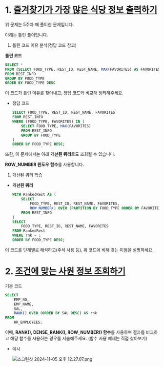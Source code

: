 # 1. [즐겨찾기가 가장 많은 식당 정보 출력하기](https://school.programmers.co.kr/learn/courses/30/lessons/131123)

위 문제는 5주차 때 풀이한 문제입니다.

아래는 틀린 풀이입니다.

1. 틀린 코드 이유 분석(정답 코드 참고)

**틀린 코드**

```sql
SELECT *
FROM (SELECT FOOD_TYPE, REST_ID, REST_NAME, MAX(FAVORITES) AS FAVORITES
FROM REST_INFO
GROUP BY FOOD_TYPE
ORDER BY FOOD_TYPE DESC
```

이 코드가 틀린 이유를 찾아내고, 정답 코드와 비교해 정리해주세요.

- 정답 코드

    ```sql
    SELECT FOOD_TYPE, REST_ID, REST_NAME, FAVORITES
    FROM REST_INFO
    WHERE (FOOD_TYPE, FAVORITES) IN (
        SELECT FOOD_TYPE, MAX(FAVORITES)
        FROM REST_INFO
        GROUP BY FOOD_TYPE
    )
    ORDER BY FOOD_TYPE DESC;
    ```


또한, 이 문제에서는 아래 **개선된 쿼리**로도 조회될 수 있습니다.

**ROW_NUMBER 윈도우 함수**를 사용합니다.

1. 개선된 쿼리 학습
- **개선된 쿼리**

    ```sql
    WITH RankedRest AS (
        SELECT
            FOOD_TYPE, REST_ID, REST_NAME, FAVORITES,
            ROW_NUMBER() OVER (PARTITION BY FOOD_TYPE ORDER BY FAVORITES DESC, REST_ID) AS rnk
        FROM REST_INFO
    )
    SELECT
        FOOD_TYPE, REST_ID, REST_NAME, FAVORITES
    FROM RankedRest
    WHERE rnk = 1
    ORDER BY FOOD_TYPE DESC;
    ```


이 코드를 단계별로 해석하고(주석 사용 등), 위 코드에 비해 갖는 이점을 설명하세요.

# 2. [조건에 맞는 사원 정보 조회하기](https://school.programmers.co.kr/learn/courses/30/lessons/284527)

<!--지시사항을 따르고 <코드 실행>을 누르면 물론 ‘실패’로 뜰 겁니다. 다만 그 때 ‘SELECT 결과보기’를 눌러 세부 사항을 확인해주세요-->

기본 코드

```sql
SELECT
    EMP_NO,
    EMP_NAME,
    SAL,
    RANK() OVER (ORDER BY SAL DESC) AS rnk
FROM
    HR_EMPLOYEES;
```

이때, **RANK(), DENSE_RANK(), ROW_NUMBER() 함수**를 사용하며 결과를 비교하고 해당 함수를 사용하는 경우를 서술해주세요. (함수 사용 예제는 직접 찾아보기)

- 예시

    ![스크린샷 2024-11-05 오후 12.27.07.png](https://prod-files-secure.s3.us-west-2.amazonaws.com/90b65d7a-c625-43c1-9a97-de3f82558ba7/2770811b-bc49-46ac-846b-95778dfd1464/%E1%84%89%E1%85%B3%E1%84%8F%E1%85%B3%E1%84%85%E1%85%B5%E1%86%AB%E1%84%89%E1%85%A3%E1%86%BA_2024-11-05_%E1%84%8B%E1%85%A9%E1%84%92%E1%85%AE_12.27.07.png)